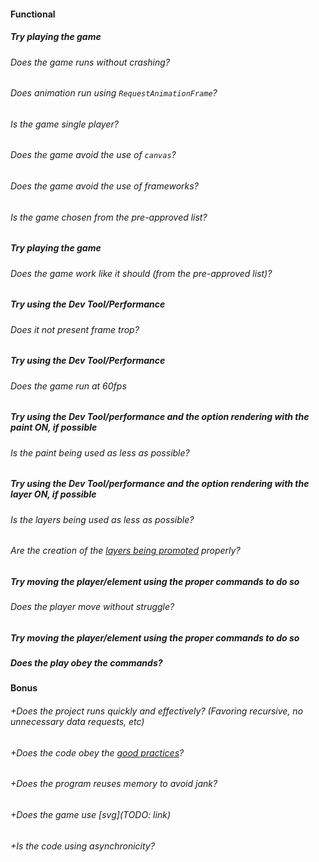 #### Functional

##### Try playing the game

###### Does the game runs without crashing?

###### Does animation run using `RequestAnimationFrame`?

###### Is the game single player?

###### Does the game avoid the use of `canvas`?

###### Does the game avoid the use of frameworks?

###### Is the game chosen from the pre-approved list?

##### Try playing the game

###### Does the game work like it should (from the pre-approved list)?

##### Try using the Dev Tool/Performance

###### Does it not present frame trop?

##### Try using the Dev Tool/Performance

###### Does the game run at 60fps

##### Try using the Dev Tool/performance and the option rendering with the paint ON, if possible

###### Is the paint being used as less as possible?

##### Try using the Dev Tool/performance and the option rendering with the layer ON, if possible

###### Is the layers being used as less as possible?

###### Are the creation of the [layers being promoted](https://developers.google.com/web/fundamentals/performance/rendering/stick-to-compositor-only-properties-and-manage-layer-count) properly?

##### Try moving the player/element using the proper commands to do so

###### Does the player move without struggle?

##### Try moving the player/element using the proper commands to do so

##### Does the play obey the commands?

#### Bonus

###### +Does the project runs quickly and effectively? (Favoring recursive, no unnecessary data requests, etc)

###### +Does the code obey the [good practices](https://public.01-edu.org/subjects/good-practices.en)?

###### +Does the program reuses memory to avoid jank?

###### +Does the game use [svg](TODO: link)

###### +Is the code using asynchronicity?
